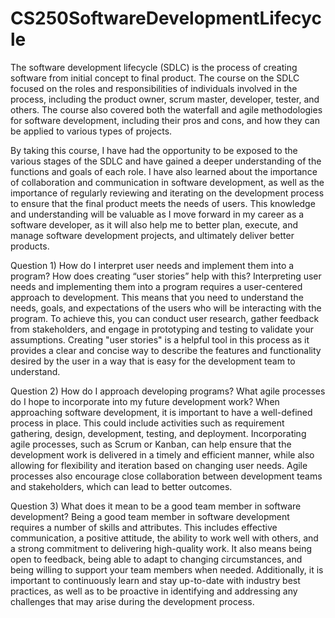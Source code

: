 # CS250SoftwareDevelopmentLifecycle

The software development lifecycle (SDLC) is the process of creating software from initial concept to final product. The course on the SDLC focused on the roles and responsibilities of individuals involved in the process, including the product owner, scrum master, developer, tester, and others. The course also covered both the waterfall and agile methodologies for software development, including their pros and cons, and how they can be applied to various types of projects.

By taking this course, I have had the opportunity to be exposed to the various stages of the SDLC and have gained a deeper understanding of the functions and goals of each role. I have also learned about the importance of collaboration and communication in software development, as well as the importance of regularly reviewing and iterating on the development process to ensure that the final product meets the needs of users. This knowledge and understanding will be valuable as I move forward in my career as a software developer, as it will also help me to better plan, execute, and manage software development projects, and ultimately deliver better products.


Question 1) How do I interpret user needs and implement them into a program? How does creating “user stories” help with this?
Interpreting user needs and implementing them into a program requires a user-centered approach to development. This means that you need to understand the needs, goals, and expectations of the users who will be interacting with the program. To achieve this, you can conduct user research, gather feedback from stakeholders, and engage in prototyping and testing to validate your assumptions. Creating "user stories" is a helpful tool in this process as it provides a clear and concise way to describe the features and functionality desired by the user in a way that is easy for the development team to understand.

Question 2) How do I approach developing programs? What agile processes do I hope to incorporate into my future development work?
When approaching software development, it is important to have a well-defined process in place. This could include activities such as requirement gathering, design, development, testing, and deployment. Incorporating agile processes, such as Scrum or Kanban, can help ensure that the development work is delivered in a timely and efficient manner, while also allowing for flexibility and iteration based on changing user needs. Agile processes also encourage close collaboration between development teams and stakeholders, which can lead to better outcomes.

Question 3) What does it mean to be a good team member in software development?
Being a good team member in software development requires a number of skills and attributes. This includes effective communication, a positive attitude, the ability to work well with others, and a strong commitment to delivering high-quality work. It also means being open to feedback, being able to adapt to changing circumstances, and being willing to support your team members when needed. Additionally, it is important to continuously learn and stay up-to-date with industry best practices, as well as to be proactive in identifying and addressing any challenges that may arise during the development process.
